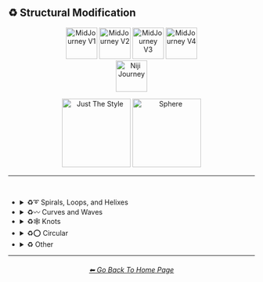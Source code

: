 <h2>♻ Structural Modification</h2>

<div align="center">

[<img src="/Images/Repo_Parts/Buttons/Version_Buttons/button_version_V1_inactive.webp?raw=true" alt="MidJourney V1" height="64" />](/Pages/MJ_V1/Style_Pages/Sphere/Structural_Modification.md)
[<img src="/Images/Repo_Parts/Buttons/Version_Buttons/button_version_V2_inactive.webp?raw=true" alt="MidJourney V2" height="64" />](/Pages/MJ_V2/Style_Pages/Sphere/Structural_Modification.md)
[<img src="/Images/Repo_Parts/Buttons/Version_Buttons/button_version_V3_active.webp?raw=true" alt="MidJourney V3" height="64" />](/Pages/MJ_V3/Style_Pages/Just_The_Style/Structural_Modification.md)
[<img src="/Images/Repo_Parts/Buttons/Version_Buttons/button_version_V4_inactive.webp?raw=true" alt="MidJourney V4" height="64" />](/Pages/MJ_V4/Style_Pages/Just_The_Style/Structural_Modification.md)
<br>
[<img src="/Images/Repo_Parts/Buttons/Version_Buttons/button_version_niji_inactive_full.webp?raw=true" alt="Niji Journey" height="64" />](/Pages/Niji_Journey/Style_Pages/Structural_Modification.md)

[<img src="/Images/Repo_Parts/Buttons/Image_Type_Buttons/button_just_the_style_active.webp?raw=true" alt="Just The Style" width="140.5" />](/Pages/MJ_V3/Style_Pages/Just_The_Style/Structural_Modification.md)
[<img src="/Images/Repo_Parts/Buttons/Image_Type_Buttons/button_sphere_inactive.webp?raw=true" alt="Sphere" width="140.5" />](/Pages/MJ_V3/Style_Pages/Sphere/Structural_Modification.md)

</div>

<hr>
<br>


- <details><summary>♻➰ Spirals, Loops, and Helixes</summary><p><div align="center">

	| Whirl | Spiraling | Spiral |
	| :-: | :-: | :-: |
	| <img src="/Images/MJ_V3/MidJourney_Styles/Whirl.png?raw=true" width="256" /> | <img src="/Images/MJ_V3/MidJourney_Styles/Spiraling.png?raw=true" width="256" /> | <img src="/Images/MJ_V3/MidJourney_Styles/Spiral.png?raw=true" width="256" /> |
	
	<br>

	| Hyperbolic Spiral | Euler Spiral | Fermat's Spiral |
    | :-: | :-: | :-: |
    | <img src="/Images/MJ_V3/MidJourney_Styles/Hyperbolic_Spiral.png?raw=true" width="256" /> | <img src="/Images/MJ_V3/MidJourney_Styles/Euler_Spiral.png?raw=true" width="256" /> | <img src="/Images/MJ_V3/MidJourney_Styles/Fermats_Spiral.png?raw=true" width="256" /> |

    <br>

    | Logarithmic Spiral | Doyle Spiral | Triskelion |
    | :-: | :-: | :-: |
    | <img src="/Images/MJ_V3/MidJourney_Styles/Logarithmic_Spiral.png?raw=true" width="256" /> | <img src="/Images/MJ_V3/MidJourney_Styles/Doyle_Spiral.png?raw=true" width="256" /> | <img src="/Images/MJ_V3/MidJourney_Styles/Triskelion.png?raw=true" width="256" /> |

    <br>

    | Spiral of Theodorus | Archimedean Spiral | Golden Spiral |
    | :-: | :-: | :-: |
    | <img src="/Images/MJ_V3/MidJourney_Styles/Spiral_of_Theodorus.png?raw=true" width="256" /> | <img src="/Images/MJ_V3/MidJourney_Styles/Archimedean_Spiral.png?raw=true" width="256"/> | <img src="/Images/MJ_V3/MidJourney_Styles/Golden_Spiral.png?raw=true" width="256" /> |

    <br>

    | Spiral Stairs | Spiral Staircase |
    | :-: | :-: |
    | <img src="/Images/MJ_V3/MidJourney_Styles/Spiral_Stairs.png?raw=true" width="256" /> | <img src="/Images/MJ_V3/MidJourney_Styles/Spiral_Staircase.png?raw=true" width="256" /> |

	<br>
	
	| Loop-de-loop | Loopy |
	| :-: | :-: |
	| <img src="/Images/MJ_V3/MidJourney_Styles/Wave_12/Loop-de-loop.png?raw=true" width="256" /> | <img src="/Images/MJ_V3/MidJourney_Styles/Wave_12/Loopy.png?raw=true" width="256" /> |

	<br>

	| Helix | Double-Helix |
	| :-: | :-: |
	| <img src="/Images/MJ_V3/MidJourney_Styles/Helix.png?raw=true" width="256" /> | <img src="/Images/MJ_V3/MidJourney_Styles/Double-Helix.png?raw=true" width="256" /> |

	<br>
	
	| Twisted | Coiled |
	| :-: | :-: |
	| <img src="/Images/MJ_V3/MidJourney_Styles/Wave_11/Twisted.png?raw=true" width="256" /> | <img src="/Images/MJ_V3/MidJourney_Styles/Wave_14/Coiled.png?raw=true" width="256" /> |

  </div></p></details>



- <details><summary>♻〰 Curves and Waves</summary><p><div align="center">

	| Wave | Wavy |
	| :-: | :-: |
	| <img src="/Images/MJ_V3/MidJourney_Styles/Wave_13/Wave.png?raw=true" width="256" /> | <img src="/Images/MJ_V3/MidJourney_Styles/Wavy.png?raw=true" width="256" /> |

	<br>

	| Curve | Bezier Curve |
	| :-: | :-: |
	| <img src="/Images/MJ_V3/MidJourney_Styles/Wave_13/Curve.png?raw=true" width="256" /> | <img src="/Images/MJ_V3/MidJourney_Styles/Bezier_Curve.png?raw=true" width="256" /> |

	<br>

	| Curvaceous | Curvilinear | Sinuous |
	| :-: | :-: | :-: |
	| <img src="/Images/MJ_V3/MidJourney_Styles/Curvaceous.png?raw=true" width="256" /> | <img src="/Images/MJ_V3/MidJourney_Styles/Curvilinear.png?raw=true" width="256" /> | <img src="/Images/MJ_V3/MidJourney_Styles/Sinuous.png?raw=true" width="256" /> |

	<br>
	
	| Ripple | Squiggly |
	| :-: | :-: |
	| <img src="/Images/MJ_V3/MidJourney_Styles/Ripple.png?raw=true" width="256" /> | <img src="/Images/MJ_V3/MidJourney_Styles/Squiggly.png?raw=true" width="256" /> |

	<br>

	| Dimpled | Incurved | Incurvate |
	| :-: | :-: | :-: |
	| <img src="/Images/MJ_V3/MidJourney_Styles/Dimpled.png?raw=true" width="256" /> | <img src="/Images/MJ_V3/MidJourney_Styles/Incurved.png?raw=true" width="256" /> | <img src="/Images/MJ_V3/MidJourney_Styles/Incurvate.png?raw=true" width="256" /> |

	<br>

	| Arched | Arciform |
	| :-: | :-: |
	| <img src="/Images/MJ_V3/MidJourney_Styles/Arched.png?raw=true" width="256" /> | <img src="/Images/MJ_V3/MidJourney_Styles/Arciform.png?raw=true" width="256" /> |

	<br>

	| Arrondi | Sigmoid |
	| :-: | :-: |
	| <img src="/Images/MJ_V3/MidJourney_Styles/Arrondi.png?raw=true" width="256" /> | <img src="/Images/MJ_V3/MidJourney_Styles/Sigmoid.png?raw=true" width="256" /> |

	<br>

	| Serpentine |
	| :-: |
	| <img src="/Images/MJ_V3/MidJourney_Styles/Serpentine.png?raw=true" width="256" /> |

  </div></p></details>


- <details><summary>♻🕸 Knots</summary><p><div align="center">

	| Knot | Unknot |
	| :-: | :-: |
	| <img src="/Images/MJ_V3/MidJourney_Styles/Knot.png?raw=true" width="256" /> | <img src="/Images/MJ_V3/MidJourney_Styles/Unknot.png?raw=true" width="256" /> |

	<br>

	| Entangled | Entanglement |
	| :-: | :-: |
	| <img src="/Images/MJ_V3/MidJourney_Styles/Entangled.png?raw=true" width="256" /> | <img src="/Images/MJ_V3/MidJourney_Styles/Wave_14/Entanglement.png?raw=true" width="256" /> |

	<br>

	| Celtic Knot | Pretzel Knot |
	| :-: | :-: |
	| <img src="/Images/MJ_V3/MidJourney_Styles/Celtic_Knot.png?raw=true" width="256" /> | <img src="/Images/MJ_V3/MidJourney_Styles/Wave_14/Pretzel_Knot.png?raw=true" width="256" /> |

  </div></p></details>


- <details><summary>♻⭕ Circular</summary><p><div align="center">

	| Circle | Circular |
	| :-: | :-: |
	| <img src="/Images/MJ_V3/MidJourney_Styles/Wave_13/Circle.png?raw=true" width="256" /> | <img src="/Images/MJ_V3/MidJourney_Styles/Wave_13/Circular.png?raw=true" width="256" /> |

	<br>
	
	| Rounded | Spherize | Spherical |
	| :-: | :-: | :-: |
	| <img src="/Images/MJ_V3/MidJourney_Styles/Rounded.png?raw=true" width="256" /> | <img src="/Images/MJ_V3/MidJourney_Styles/Spherize.png?raw=true" width="256" /> | <img src="/Images/MJ_V3/MidJourney_Styles/Wave_14/Spherical.png?raw=true" width="256" /> |

	<br>

	| Concentric | Concentric Circles | Concentric Rings |
	| :-: | :-: | :-: |
	| <img src="/Images/MJ_V3/MidJourney_Styles/Concentric.png?raw=true" width="256" /> | <img src="/Images/MJ_V3/MidJourney_Styles/Concentric_Circles.png?raw=true" width="256" /> | <img src="/Images/MJ_V3/MidJourney_Styles/Concentric_Rings.png?raw=true" width="256" /> |

	<br>

	| Concentric Spheres | Contour |
	| :-: | :-: |
	| <img src="/Images/MJ_V3/MidJourney_Styles/Concentric_Spheres.png?raw=true" width="256" /> | <img src="/Images/MJ_V3/MidJourney_Styles/Contour.png?raw=true" width="256" /> |

	<br>

	| Circinate | Orbicular | Oblique |
	| :-: | :-: | :-: |
	| <img src="/Images/MJ_V3/MidJourney_Styles/Circinate.png?raw=true" width="256" /> | <img src="/Images/MJ_V3/MidJourney_Styles/Orbicular.png?raw=true" width="256" /> | <img src="/Images/MJ_V3/MidJourney_Styles/Oblique.png?raw=true" width="256" /> |

  </div></p></details>


- <details><summary>♻ Other</summary><p><div align="center">

	| Zig-Zag | Deflate | Inflate |
	| :-: | :-: | :-: |
	| <img src="/Images/MJ_V3/MidJourney_Styles/Zig-Zag.png?raw=true" width="256" /> | <img src="/Images/MJ_V3/MidJourney_Styles/Deflate.png?raw=true" width="256" /> | <img src="/Images/MJ_V3/MidJourney_Styles/Inflate.png?raw=true" width="256" /> |

	<br>

	| Incline | Declinate | Biflected |
	| :-: | :-: | :-: |
	| <img src="/Images/MJ_V3/MidJourney_Styles/Incline.png?raw=true" width="256" /> | <img src="/Images/MJ_V3/MidJourney_Styles/Declinate.png?raw=true" width="256" /> | <img src="/Images/MJ_V3/MidJourney_Styles/Biflected.png?raw=true" width="256" /> |

	<br>

	| Hollow | Enbowed |
	| :-: | :-: |
	| <img src="/Images/MJ_V3/MidJourney_Styles/Hollow.png?raw=true" width="256" /> | <img src="/Images/MJ_V3/MidJourney_Styles/Enbowed.png?raw=true" width="256" /> |

  </div></p></details>

<hr><!--------------->
<div align="center">
<h6><a href="https://github.com/willwulfken/MidJourney-Styles-and-Keywords-Reference/blob/main/README.md">⬅ Go Back To Home Page</a></h6>
</div>